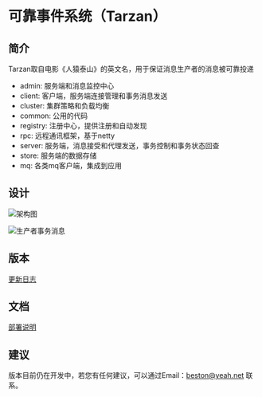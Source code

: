 # 可靠事件系统（Tarzan）

## 简介
Tarzan取自电影《人猿泰山》的英文名，用于保证消息生产者的消息被可靠投递
- admin: 服务端和消息监控中心
- client: 客户端，服务端连接管理和事务消息发送
- cluster: 集群策略和负载均衡
- common: 公用的代码
- registry: 注册中心，提供注册和自动发现
- rpc: 远程通讯框架，基于netty
- server: 服务端，消息接受和代理发送，事务控制和事务状态回查
- store: 服务端的数据存储
- mq: 各类mq客户端，集成到应用

## 设计
![架构图](https://github.com/beston123/tevent/blob/master/doc/development/Architecture.png)

![生产者事务消息](https://github.com/beston123/tevent/blob/master/doc/development/TransactionMessage.png)

## 版本
[更新日志](https://github.com/beston123/Tarzan/blob/master/CHANGELOG.md)

## 文档
[部署说明](https://github.com/beston123/Tarzan/blob/master/doc/install/INSTALL.md)

## 建议
版本目前仍在开发中，若您有任何建议，可以通过Email：beston@yeah.net 联系。
